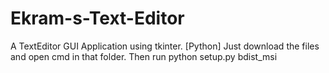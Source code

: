 # Ekram-s-Text-Editor
A TextEditor GUI Application using tkinter. [Python]
Just download the files and open cmd in that folder. Then run python setup.py bdist_msi 
